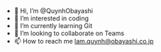 - 👋 Hi, I’m @QuynhObayashi
- 👀 I’m interested in coding
- 🌱 I’m currently learning Git
- 💞️ I’m looking to collaborate on Teams
- 📫 How to reach me lam.quynh@obayashi.co.jp

<!---
QuynhObayashi/QuynhObayashi is a ✨ special ✨ repository because its `README.md` (this file) appears on your GitHub profile.
You can click the Preview link to take a look at your changes.
--->
